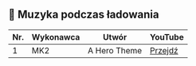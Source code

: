 ## 📃 Muzyka podczas ładowania

| Nr. | Wykonawca | Utwór         | YouTube                                                |
|-----|-----------|---------------|--------------------------------------------------------|
| 1   | MK2       | A Hero Theme  | [Przejdź](https://www.youtube.com/watch?v=-QIoK29jBD8) |